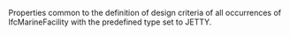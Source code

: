 Properties common to the definition of design criteria of all occurrences of IfcMarineFacility with the predefined type set to JETTY.

